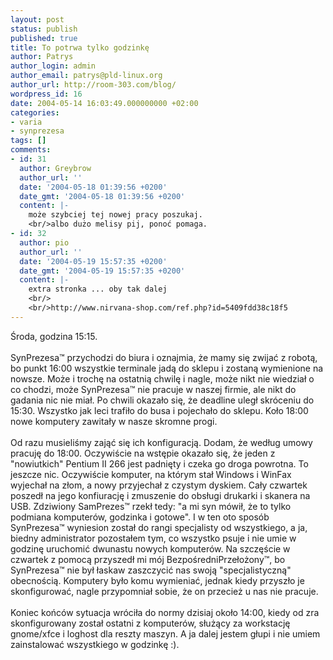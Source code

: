 ```yaml
---
layout: post
status: publish
published: true
title: To potrwa tylko godzinkę
author: Patrys
author_login: admin
author_email: patrys@pld-linux.org
author_url: http://room-303.com/blog/
wordpress_id: 16
date: 2004-05-14 16:03:49.000000000 +02:00
categories:
- varia
- synprezesa
tags: []
comments:
- id: 31
  author: Greybrow
  author_url: ''
  date: '2004-05-18 01:39:56 +0200'
  date_gmt: '2004-05-18 01:39:56 +0200'
  content: |-
    może szybciej tej nowej pracy poszukaj.
    <br/>albo dużo melisy pij, ponoć pomaga.
- id: 32
  author: pio
  author_url: ''
  date: '2004-05-19 15:57:35 +0200'
  date_gmt: '2004-05-19 15:57:35 +0200'
  content: |-
    extra stronka ... oby tak dalej
    <br/>
    <br/>http://www.nirvana-shop.com/ref.php?id=5409fdd38c18f5
---
```

Środa, godzina 15:15.<br />
<br />
SynPrezesa&trade; przychodzi do biura i oznajmia, że mamy się zwijać z robotą, bo punkt 16:00 wszystkie terminale jadą do sklepu i zostaną wymienione na nowsze. Może i trochę na ostatnią chwilę i nagle, może nikt nie wiedział o co chodzi, może SynPrezesa&trade; nie pracuje w naszej firmie, ale nikt do gadania nic nie miał. Po chwili okazało się, że deadline uległ skróceniu do 15:30. Wszystko jak leci trafiło do busa i pojechało do sklepu. Koło 18:00 nowe komputery zawitały w nasze skromne progi.<br />
<br />
Od razu musieliśmy zająć się ich konfiguracją. Dodam, że według umowy pracuję do 18:00. Oczywiście na wstępie okazało się, że jeden z "nowiutkich" Pentium II 266 jest padnięty i czeka go droga powrotna. To jeszcze nic. Oczywiście komputer, na którym stał Windows i WinFax wyjechał na złom, a nowy przyjechał z czystym dyskiem. Cały czwartek poszedł na jego konfiurację i zmuszenie do obsługi drukarki i skanera na USB. Zdziwiony SamPrezes&trade; rzekł tedy: "a mi syn mówił, że to tylko podmiana komputerów, godzinka i gotowe". I w ten oto sposób SynPrezesa&trade; wyniesion został do rangi specjalisty od wszystkiego, a ja, biedny administrator pozostałem tym, co wszystko psuje i nie umie w godzinę uruchomić dwunastu nowych komputerów. Na szczęście w czwartek z pomocą przyszedł mi mój BezpośredniPrzełożony&trade;, bo SynPrezesa&trade; nie był łaskaw zaszczycić nas swoją "specjalistyczną" obecnością. Komputery było komu wymieniać, jednak kiedy przyszło je skonfigurować, nagle przypomniał sobie, że on przecież u nas nie pracuje.<br />
<br />
Koniec końców sytuacja wróciła do normy dzisiaj około 14:00, kiedy od zra skonfigurowany został ostatni z komputerów, służący za workstację gnome/xfce i loghost dla reszty maszyn. A ja dalej jestem głupi i nie umiem zainstalować wszystkiego w godzinkę :).

